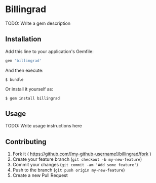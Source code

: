 # Billingrad

TODO: Write a gem description

## Installation

Add this line to your application's Gemfile:

```ruby
gem 'billingrad'
```

And then execute:

    $ bundle

Or install it yourself as:

    $ gem install billingrad

## Usage

TODO: Write usage instructions here

## Contributing

1. Fork it ( https://github.com/[my-github-username]/billingrad/fork )
2. Create your feature branch (`git checkout -b my-new-feature`)
3. Commit your changes (`git commit -am 'Add some feature'`)
4. Push to the branch (`git push origin my-new-feature`)
5. Create a new Pull Request

